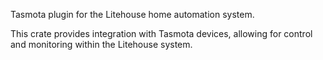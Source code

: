 <!-- cargo-rdme start -->

Tasmota plugin for the Litehouse home automation system.

This crate provides integration with Tasmota devices, allowing for control and monitoring
within the Litehouse system.

<!-- cargo-rdme end -->
